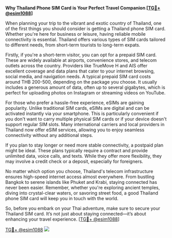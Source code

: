 **Why Thailand Phone SIM Card is Your Perfect Travel Companion [[TG💪+ @esim1088](https://t.me/s/esim1088)]**

When planning your trip to the vibrant and exotic country of Thailand, one of the first things you should consider is getting a Thailand phone SIM card. Whether you're here for business or leisure, having reliable mobile connectivity is essential. Thailand offers various types of SIM cards tailored to different needs, from short-term tourists to long-term expats.

Firstly, if you're a short-term visitor, you can opt for a prepaid SIM card. These are widely available at airports, convenience stores, and telecom outlets across the country. Providers like TrueMove H and AIS offer excellent coverage and data plans that cater to your internet browsing, social media, and navigation needs. A typical prepaid SIM card costs around THB 200-500, depending on the package you choose. It usually includes a generous amount of data, often up to several gigabytes, which is perfect for uploading photos on Instagram or streaming videos on YouTube.

For those who prefer a hassle-free experience, eSIMs are gaining popularity. Unlike traditional SIM cards, eSIMs are digital and can be activated instantly via your smartphone. This is particularly convenient if you don't want to carry multiple physical SIM cards or if your device doesn't support regular SIM slots. Many international carriers and local providers in Thailand now offer eSIM services, allowing you to enjoy seamless connectivity without any additional steps.

If you plan to stay longer or need more stable connectivity, a postpaid plan might be ideal. These plans typically require a contract and provide unlimited data, voice calls, and texts. While they offer more flexibility, they may involve a credit check or a deposit, especially for foreigners.

No matter which option you choose, Thailand's telecom infrastructure ensures high-speed internet access almost everywhere. From bustling Bangkok to serene islands like Phuket and Krabi, staying connected has never been easier. Remember, whether you're exploring ancient temples, diving into crystal-clear waters, or savoring street food, a good Thailand phone SIM card will keep you in touch with the world.

So, before you embark on your Thai adventure, make sure to secure your Thailand SIM card. It’s not just about staying connected—it’s about enhancing your travel experience. [[TG💪+ @esim1088](https://t.me/s/esim1088)]

[TG💪+ @esim1088](https://t.me/s/esim1088) ![](https://i.postimg.cc/Y0z9fWf4/image.png)